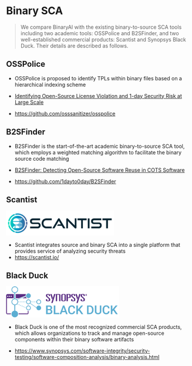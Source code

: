 # Binary SCA

> We compare BinaryAI with the existing binary-to-source SCA tools including two academic tools: OSSPolice and B2SFinder, and two well-established commercial products: Scantist and Synopsys Black Duck. Their details are described as follows.



## OSSPolice

- OSSPolice is proposed to identify TPLs within binary files based on a hierarchical indexing scheme

- [Identifying Open-Source License Violation and 1-day Security Risk at Large Scale](https://dl.acm.org/doi/pdf/10.1145/3133956.3134048)
- https://github.com/osssanitizer/osspolice



## B2SFinder

- B2SFinder is the start-of-the-art academic binary-to-source SCA tool, which employs a weighted matching algorithm to facilitate the binary source code matching

- [B2SFinder: Detecting Open-Source Software Reuse in COTS Software](https://ieeexplore.ieee.org/abstract/document/8952556)

- https://github.com/1dayto0day/B2SFinder



## Scantist

 <img src="../static/scantistNewLogo.png" alt="scantistLogo" style="zoom:80%;" />

- Scantist integrates source and binary SCA into a single platform that provides service of analyzing security threats
- https://scantist.io/



## Black Duck

 <img src="../static/blackduck-by-synopsys.png" alt="scantistLogo" style="zoom:30%;" />

- Black Duck is one of the most recognized commercial SCA products, which allows organizations to track and manage open-source components within their binary software artifacts

- https://www.synopsys.com/software-integrity/security-testing/software-composition-analysis/binary-analysis.html



